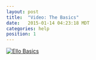 ```yaml
---
layout: post
title:  "Video: The Basics"
date:   2015-01-14 04:23:18 MDT
categories: help
position: 1
---
```


<div class="embetter" data-vimeo-id="124436717"><a href="https://vimeo.com/124436717" target="_blank"><img src="http://i.vimeocdn.com/video/529710121_640.jpg" alt="Ello Basics"></a></div>
